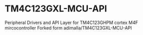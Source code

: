 # TM4C123GXL-MCU-API
Peripheral Drivers and API Layer for TM4C123GHPM cortex M4F mircocontroller
Forked form adimalla/TM4C123GXL-MCU-API
